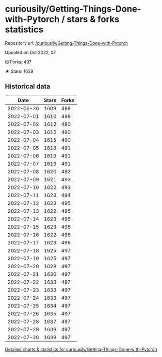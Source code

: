 # curiousily/Getting-Things-Done-with-Pytorch / stars & forks statistics

Repository url: [/curiousily/Getting-Things-Done-with-Pytorch](https://github.com/curiousily/Getting-Things-Done-with-Pytorch)

Updated on Oct 2022, 07

☋ Forks: 497

★ Stars: 1639

## Historical data
| Date | Stars | Forks |
|------|-------|-------|
| 2022-06-30 | 1609 | 488 | 
| 2022-07-01 | 1610 | 488 | 
| 2022-07-02 | 1612 | 490 | 
| 2022-07-03 | 1615 | 490 | 
| 2022-07-04 | 1615 | 490 | 
| 2022-07-05 | 1618 | 491 | 
| 2022-07-06 | 1619 | 491 | 
| 2022-07-07 | 1619 | 491 | 
| 2022-07-08 | 1620 | 492 | 
| 2022-07-09 | 1621 | 493 | 
| 2022-07-10 | 1622 | 493 | 
| 2022-07-11 | 1623 | 494 | 
| 2022-07-12 | 1623 | 495 | 
| 2022-07-13 | 1622 | 495 | 
| 2022-07-14 | 1623 | 495 | 
| 2022-07-15 | 1623 | 496 | 
| 2022-07-16 | 1622 | 496 | 
| 2022-07-17 | 1623 | 496 | 
| 2022-07-18 | 1625 | 497 | 
| 2022-07-19 | 1625 | 497 | 
| 2022-07-20 | 1629 | 497 | 
| 2022-07-21 | 1630 | 497 | 
| 2022-07-22 | 1633 | 497 | 
| 2022-07-23 | 1633 | 497 | 
| 2022-07-24 | 1633 | 497 | 
| 2022-07-25 | 1634 | 497 | 
| 2022-07-26 | 1635 | 497 | 
| 2022-07-28 | 1637 | 497 | 
| 2022-07-29 | 1639 | 497 | 
| 2022-07-30 | 1639 | 497 | 


[Detailed charts & statistics for curiousily/Getting-Things-Done-with-Pytorch](https://reviewgithub.com/rep/curiousily/Getting-Things-Done-with-Pytorch)
